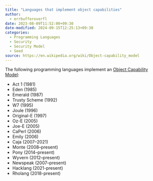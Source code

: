```yaml
---
title: "Languages that implement object capabilities"
author:
  - errbufferoverfl
date: 2023-08-09T11:52:00+09:30
date-modified: 2024-09-15T12:25:13+09:30
categories:
  - Programming Languages
  - Security
  - Security Model
  - Seed
source: https://en.wikipedia.org/wiki/Object-capability_model
---
```

The following programming languages implement an [Object Capability Model](object-capability-model.md):

- Act 1 (1981)
- Eden (1985)
- Emerald (1987)
- Trusty Scheme (1992)
- W7 (1995)
- Joule (1996)
- Original-E (1997)
- Oz-E (2005)
- Joe-E (2005)
- CaPerl (2006)
- Emily (2006)
- Caja (2007–2021)
- Monte (2008–present)
- Pony (2014–present)
- Wyvern (2012–present)
- Newspeak (2007–present)
- Hacklang (2021-present)
- Rholang (2018-present)
